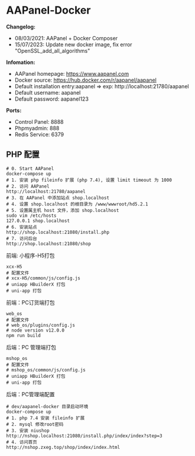 # AAPanel-Docker
<b>Changelog: </b>
- 08/03/2021: AAPanel + Docker Composer
- 15/07/2023: Update new docker image, fix error "OpenSSL_add_all_algorithms"

<b>Infomation: </b>
- AAPanel homepage: https://www.aapanel.com
- Docker source: https://hub.docker.com/r/aapanel/aapanel
- Default installation entry:aapanel => exp: http://localhost:21780/aapanel
- Default username: aapanel
- Default password: aapanel123

<b>Ports:</b>
- Control Panel: 8888
- Phpmyadmin: 888
- Redis Service: 6379

## PHP 配置
```shell
# 0. Start AAPanel
docker-compose up
# 1. 安装 php fileinfo 扩展 (php 7.4), 设置 limit timeout 为 1000
# 2. 访问 AAPanel
http://localhost:21780/aapanel
# 3. 在 AAPanel 中添加站点 shop.localhost
# 4. 设置 shop.localhost 的根目录为 /www/wwwroot/hd5.2.1
# 5. 设置属主机 host 文件，添加 shop.localhost
sudo vim /etc/hosts
127.0.0.1 shop.localhost
# 6. 安装站点
http://shop.localhost:21080/install.php
# 7. 访问后台
http://shop.localhost:21080/shop
```
前端: 小程序-H5打包
```shell
xcx-H5
# 配置文件
# xcx-H5/common/js/config.js
# uniapp HBuilderX 打包
# uni-app 打包
```

前端：PC订货端打包
```shell
web_os
# 配置文件
# web_os/plugins/config.js
# node version v12.0.0
npm run build
```

后端：PC 管理端打包
```shell
mshop_os
# 配置文件
# mshop_os/common/js/config.js
# uniapp HBuilderX 打包
# uni-app 打包
```

后端：PC管理端配置
```shell
# dev/aapanel-docker 目录启动环境
docker-compose up 
# 1. php 7.4 安装 fileinfo 扩展
# 2. mysql 修改root密码
# 3. 安装 niushop
http://nshop.localhost:21080/install.php/index/index?step=3
# 4. 访问首页
http://nshop.zxeg.top/shop/index/index.html
```
